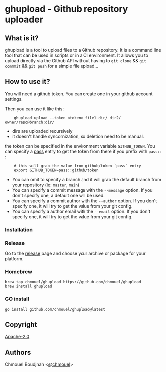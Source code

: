 # ghupload - Github repository uploader

## What is it?

ghupload is a tool to upload files to a Github repository. It is a command line tool that can be used in scripts or in a CI environment. It allows you to upload directly via the Github API without having to `git clone` && `git commmit` && `git push` for a simple file upload...

## How to use it?

You will need a github token. You can create one in your github account settings.

Then you can use it like this:

```shell
    ghupload upload --token <token> file1 dir/ dir2/ owner/repo@branch:dir/
```

* dirs are uploaded recursively
* it doesn't handle syncornization, so deletion need to be manual.

the token can be specified in the environment variable `GITHUB_TOKEN`. You can specify a [pass](https://www.passwordstore.org/) entry to get the token from there if you prefix with `pass::` :

```shell
    # this will grab the value from github/token `pass` entry
    export GITHUB_TOKEN=pass::github/token
```

* You can omit to specify a branch  and it will grab the default branch from your repository (ie: `master`, `main`)
* You can specify a commit message with the `--message` option. If you don't specify one, a default one will be used.
* You can specify a commit author with the `--author` option. If you don't specify one, it will try to get the value from your git config.
* You can specify a author email with the `--email` option. If you don't specify one, it will try to get the value from your git config.

### Installation

### Release

Go to the [release](https://github.com/chmouel/ghupload/releases) page and choose your archive or package for your platform.

### Homebrew

```shell
brew tap chmouel/ghupload https://github.com/chmouel/ghupload
brew install ghupload
```

### GO install

```shell
go install github.com/chmouel/ghupload@latest
```

## Copyright

[Apache-2.0](./LICENSE)

## Authors

Chmouel Boudjnah <[@chmouel](https://twitter.com/chmouel)>
